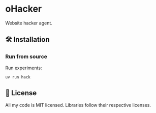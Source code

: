 # oHacker

Website hacker agent.

## 🛠️ Installation

### Run from source

Run experiments:

```bash
uv run hack
```

## 📄 License

All my code is MIT licensed. Libraries follow their respective licenses.

